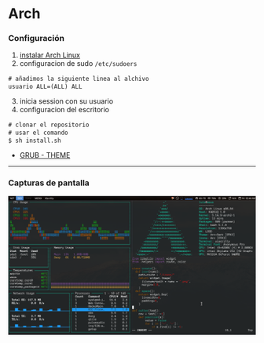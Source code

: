 # Arch
### Configuración

1. [instalar Arch Linux](https://wiki.archlinux.org) 
2. configuracion de sudo ``/etc/sudoers``
```
# añadimos la siguiente linea al alchivo
usuario ALL=(ALL) ALL
```


3. inicia session con su usuario
4. configuracion del escritorio
```
# clonar el repositorio
# usar el comando
$ sh install.sh
```

* [GRUB - THEME](./grub/)

---
### Capturas de pantalla
![screenshot](./screenshot.png)
